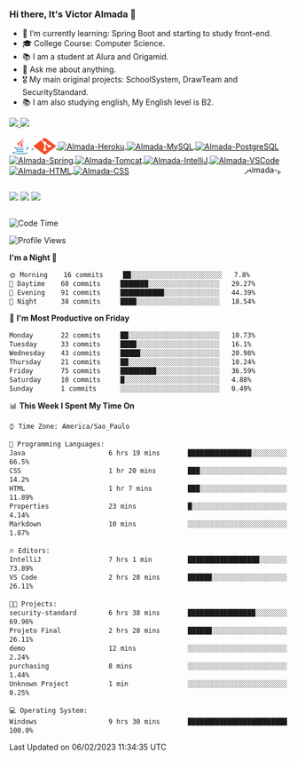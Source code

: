 ### Hi there, It's Victor Almada 👋


- 🌱 I’m currently learning: Spring Boot and starting to study front-end.
- 🎓 College Course: Computer Science.
- 📚  I am a student at Alura and Origamid.
- 💬 Ask me about anything.
- 🎖 My main original projects: SchoolSystem, DrawTeam and SecurityStandard.
- 📚 I am also studying english, My English level is B2.
 
<div>
<a href="https://github.com/Almadavic">
<img height="180em" src="https://github-readme-stats.vercel.app/api?username=Almadavic&showw_icons=true&theme=dark&include_all_commits=true&count_private=true">
<img height="180em" src="https://github-readme-stats.vercel.app/api/top-langs/?username=Almadavic&layout=compact&langs_count=16&theme=dracula">
</div>

<div style="display: inline_block"><br>
  <img align="center" alt="Almada-Java" height="30" width="40" src="https://raw.githubusercontent.com/devicons/devicon/master/icons/java/java-original.svg">
  <img align="center" alt="Almada-Git" height="30" width="40" src="https://raw.githubusercontent.com/devicons/devicon/master/icons/git/git-original.svg">
  <img align="center" alt="Almada-Heroku" height="30" width="40" src="https://cdn.jsdelivr.net/gh/devicons/devicon/icons/heroku/heroku-plain-wordmark.svg" />             
  <img align="center" alt="Almada-MySQL" height="30" width="40" src="https://cdn.jsdelivr.net/gh/devicons/devicon/icons/mysql/mysql-original-wordmark.svg" />
  <img align="center" alt="Almada-PostgreSQL" height="30" width="40" src="https://cdn.jsdelivr.net/gh/devicons/devicon/icons/postgresql/postgresql-plain-wordmark.svg" />
  <img align="center" alt="Almada-Spring" height="30" width="40" src="https://cdn.jsdelivr.net/gh/devicons/devicon/icons/spring/spring-original-wordmark.svg" />
  <img align="center" alt="Almada-Tomcat" height="30" width="40" src="https://cdn.jsdelivr.net/gh/devicons/devicon/icons/tomcat/tomcat-original-wordmark.svg" />
   <img align="center" alt="Almada-IntelliJ" height="30" width="40" src="https://cdn.jsdelivr.net/gh/devicons/devicon/icons/intellij/intellij-original.svg" />
   <img align="center" alt="Almada-VSCode" height="30" width="40" src="https://cdn.jsdelivr.net/gh/devicons/devicon/icons/vscode/vscode-original.svg" />
   <img align="center" alt="Almada-HTML" height="30" width="40" src="https://cdn.jsdelivr.net/gh/devicons/devicon/icons/html5/html5-original.svg" />
   <img align="center" alt="Almada-CSS" height="30" width="40" src="https://cdn.jsdelivr.net/gh/devicons/devicon/icons/css3/css3-original.svg" />
  <img align="right" alt="Almada-pic" height="150" style="border-radius:50px;" src="https://user-images.githubusercontent.com/85299065/185514627-94fcf387-edc6-4c24-88f1-b4873ccd49e9.png">
</div>
  
  ##
 
<div> 
  <a href="https://www.youtube.com/channel/UCUrcUNA90M_ZqLEcQxd3UNA" target="_blank"><img src="https://img.shields.io/badge/YouTube-FF0000?style=for-the-badge&logo=youtube&logoColor=white" target="_blank"></a>
 <a href = "mailto:almadavic@live.com"><img src="https://img.shields.io/badge/-Gmail-%23333?style=for-the-badge&logo=gmail&logoColor=white" target="_blank"></a>
  <a href="https://www.linkedin.com/in/victoralmada/" target="_blank"><img src="https://img.shields.io/badge/-LinkedIn-%230077B5?style=for-the-badge&logo=linkedin&logoColor=white" target="_blank"></a> 
</div>

##

<!--START_SECTION:waka-->
![Code Time](http://img.shields.io/badge/Code%20Time-192%20hrs%208%20mins-blue)

![Profile Views](http://img.shields.io/badge/Profile%20Views-1-blue)

**I'm a Night 🦉** 

```text
🌞 Morning    16 commits     ██░░░░░░░░░░░░░░░░░░░░░░░   7.8% 
🌆 Daytime    60 commits     ███████░░░░░░░░░░░░░░░░░░   29.27% 
🌃 Evening    91 commits     ███████████░░░░░░░░░░░░░░   44.39% 
🌙 Night      38 commits     ████░░░░░░░░░░░░░░░░░░░░░   18.54%

```
📅 **I'm Most Productive on Friday** 

```text
Monday       22 commits     ██░░░░░░░░░░░░░░░░░░░░░░░   10.73% 
Tuesday      33 commits     ████░░░░░░░░░░░░░░░░░░░░░   16.1% 
Wednesday    43 commits     █████░░░░░░░░░░░░░░░░░░░░   20.98% 
Thursday     21 commits     ██░░░░░░░░░░░░░░░░░░░░░░░   10.24% 
Friday       75 commits     █████████░░░░░░░░░░░░░░░░   36.59% 
Saturday     10 commits     █░░░░░░░░░░░░░░░░░░░░░░░░   4.88% 
Sunday       1 commits      ░░░░░░░░░░░░░░░░░░░░░░░░░   0.49%

```


📊 **This Week I Spent My Time On** 

```text
⌚︎ Time Zone: America/Sao_Paulo

💬 Programming Languages: 
Java                     6 hrs 19 mins       ████████████████░░░░░░░░░   66.5% 
CSS                      1 hr 20 mins        ███░░░░░░░░░░░░░░░░░░░░░░   14.2% 
HTML                     1 hr 7 mins         ███░░░░░░░░░░░░░░░░░░░░░░   11.89% 
Properties               23 mins             █░░░░░░░░░░░░░░░░░░░░░░░░   4.14% 
Markdown                 10 mins             ░░░░░░░░░░░░░░░░░░░░░░░░░   1.87%

🔥 Editors: 
IntelliJ                 7 hrs 1 min         ██████████████████░░░░░░░   73.89% 
VS Code                  2 hrs 28 mins       ██████░░░░░░░░░░░░░░░░░░░   26.11%

🐱‍💻 Projects: 
security-standard        6 hrs 38 mins       █████████████████░░░░░░░░   69.96% 
Projeto Final            2 hrs 28 mins       ██████░░░░░░░░░░░░░░░░░░░   26.11% 
demo                     12 mins             ░░░░░░░░░░░░░░░░░░░░░░░░░   2.24% 
purchasing               8 mins              ░░░░░░░░░░░░░░░░░░░░░░░░░   1.44% 
Unknown Project          1 min               ░░░░░░░░░░░░░░░░░░░░░░░░░   0.25%

💻 Operating System: 
Windows                  9 hrs 30 mins       █████████████████████████   100.0%

```


 Last Updated on 06/02/2023 11:34:35 UTC
<!--END_SECTION:waka-->
